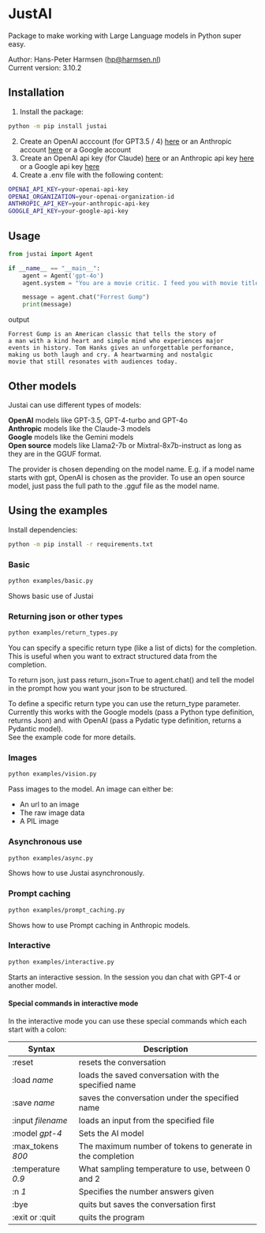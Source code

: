 # JustAI

Package to make working with Large Language models in Python super easy.

Author: Hans-Peter Harmsen (hp@harmsen.nl) \
Current version: 3.10.2

## Installation
1. Install the package:
~~~~bash
python -m pip install justai
~~~~
2. Create an OpenAI acccount (for GPT3.5 / 4) [here](https://platform.openai.com/) or an Anthropic account [here](https://console.anthropic.com/) or a Google account
3. Create an OpenAI api key (for Claude) [here](https://platform.openai.com/account/api-keys) or an Anthropic api key [here](https://console.anthropic.com/settings/keys) or a Google api key [here](https://aistudio.google.com/app/apikey)
4. Create a .env file with the following content:
```bash
OPENAI_API_KEY=your-openai-api-key
OPENAI_ORGANIZATION=your-openai-organization-id
ANTHROPIC_API_KEY=your-anthropic-api-key
GOOGLE_API_KEY=your-google-api-key
```
## Usage

```Python
from justai import Agent

if __name__ == "__main__":
    agent = Agent('gpt-4o')
    agent.system = "You are a movie critic. I feed you with movie titles and you give me a review in 50 words."

    message = agent.chat("Forrest Gump")
    print(message)
```
output
```
Forrest Gump is an American classic that tells the story of
a man with a kind heart and simple mind who experiences major
events in history. Tom Hanks gives an unforgettable performance, 
making us both laugh and cry. A heartwarming and nostalgic 
movie that still resonates with audiences today.
```
## Other models
Justai can use different types of models:

**OpenAI** models like GPT-3.5, GPT-4-turbo and GPT-4o\
**Anthropic** models like the Claude-3 models\
**Google** models like the Gemini models\
**Open source** models like Llama2-7b or Mixtral-8x7b-instruct as long as they are in the GGUF format.

The provider is chosen depending on the model name. E.g. if a model name starts with gpt, OpenAI is chosen as the provider.
To use an open source model, just pass the full path to the .gguf file as the model name.


## Using the examples
Install dependencies:
```bash
python -m pip install -r requirements.txt
```


### Basic
```bash
python examples/basic.py
```
Shows basic use of Justai

### Returning json or other types
```bash
python examples/return_types.py
```
You can specify a specific return type (like a list of dicts) for the completion. 
This is useful when you want to extract structured data from the completion.

To return json, just pass return_json=True to agent.chat() and tell the model in the 
prompt how you want your json to be structured.

To define a specific return type you can use the return_type parameter.
Currently this works with the Google models (pass a Python type definition, returns Json)
and with OpenAI (pass a Pydatic type definition, returns a Pydantic model).\
See the example code for more details.

### Images
```bash
python examples/vision.py
```
Pass images to the model. An image can either be:
* An url to an image
* The raw image data
* A PIL image

### Asynchronous use
```bash
python examples/async.py
```
Shows how to use Justai asynchronously.

### Prompt caching
```bash
python examples/prompt_caching.py
```
Shows how to use Prompt caching in Anthropic models.

### Interactive
```bash
python examples/interactive.py
```
Starts an interactive session. In the session you dan chat with GPT-4 or another model.

#### Special commands in interactive mode
In the interactive mode you can use these special commands which each start with a colon:

| Syntax                            | Description                                                         |
|-----------------------------------|---------------------------------------------------------------------|
| :reset                            | resets the conversation                                             |
| :load _name_                      | loads the saved conversation with the specified name                |
| :save _name_                      | saves the conversation under the specified name                     |
| :input _filename_                 | loads an input from the specified file                              |
| :model _gpt-4_                    | Sets the AI model                                                   |
| :max_tokens _800_                 | The maximum number of tokens to generate in the completion          |
| :temperature _0.9_                | What sampling temperature to use, between 0 and 2                   |
| :n _1_                            | Specifies the number answers given                                  |
| :bye                              | quits but saves the conversation first                              |
| :exit or :quit                    | quits the program                                                   |


